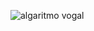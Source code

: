 
![algaritmo vogal ](https://github.com/user-attachments/assets/3bb33742-0968-44e4-958e-204c495abeae)
